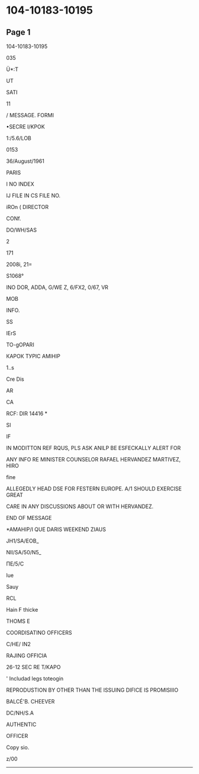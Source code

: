 # 104-10183-10195

## Page 1

104-10183-10195

035

Ü*:T

UT

SATI

11

/ MESSAGE. FORMI

•SECRE I/KPOK

1:/5.6/LOB

0153

36/August/1961

PARIS

I NO INDEX

IJ FILE IN CS FILE NO.

iROn ( DIRECTOR

CONf.

DO/WH/SAS

2

171

2008i, 21=

S1068°

INO DOR, ADDA, G/WE Z, 6/FX2, 0/67, VR

MOB

INFO.

SS

IErS

TO-gOPARI

КАРОК ТУРІС АМІНІР

1..s

Cre Dis

AR

CA

RCF: DIR 14416 *

SI

IF

IN MODITTON REF RQUS, PLS ASK ANILP BE ESFECKALLY ALERT FOR

ANY INFO RE MINISTER COUNSELOR RAFAEL HERVANDEZ MARTIVEZ, HIRO

fine

ALLEGEDLY HEAD DSE FOR FESTERN EUROPE. A/1 SHOULD EXERCISE GREAT

CARE IN ANY DISCUSSIONS ABOUT OR WITH HERVANDEZ.

END OF MESSAGE

*AMAHIP/I QUE DARIS WEEKEND ZIAUS

JH1/SA/EOB_

NII/SA/50/N5_

ПE/5/C

lue

Sauy

RCL

Hain F thicke

THOMS E

COORDISATINO OFFICERS

C/HE/ IN2

RAJING OFFICIA

26-12 SEC RE T/KAPO

' Includad legs toteogin

REPRODUSTION BY OTHER THAN THE ISSUING DIFICE IS PROMISIIIO

BALCÉ'B. CHEEVER

DC/NH/S.A

AUTHENTIC

OFFICER

Copy sio.

z/00

---

